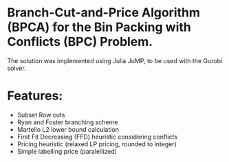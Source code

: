 # Branch-Cut-and-Price Algorithm (BPCA) for the Bin Packing with Conflicts (BPC) Problem.

The solution was implemented using Julia JuMP, to be used with the Gurobi solver.

# Features:
  
- Subset Row cuts
- Ryan and Foster branching scheme
- Martello L2 lower bound calculation
- First Fit Decreasing (FFD) heuristic considering conflicts
- Pricing heuristic (relaxed LP pricing, rounded to integer)
- Simple labelling price (paralellized)
